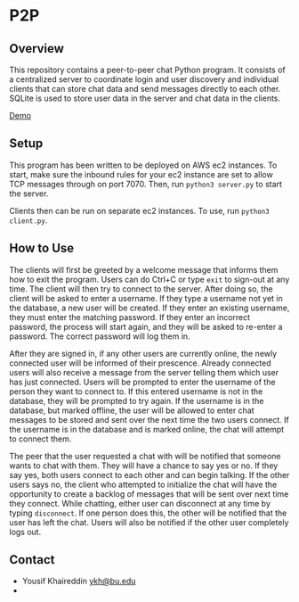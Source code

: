 # P2P 

## Overview

This repository contains a peer-to-peer chat Python program. It consists of a centralized server to coordinate login and user discovery and individual clients that can store chat data and send messages directly to each other. SQLite is used to store user data in the server and chat data in the clients.

[Demo](https://drive.google.com/file/d/1egsW_gBEp57Sfdgwkbt5SYswt0koc13Z/view?usp=sharing)

## Setup

This program has been written to be deployed on AWS ec2 instances. To start, make sure the inbound rules for your ec2 instance are set to allow TCP messages through on port 7070. Then, run `python3 server.py` to start the server.

Clients then can be run on separate ec2 instances. To use, run `python3 client.py`.

## How to Use

The clients will first be greeted by a welcome message that informs them how to exit the program. Users can do Ctrl+C or type `exit` to sign-out at any time. The client will then try to connect to the server. After doing so, the client will be asked to enter a username. If they type a username not yet in the database, a new user will be created. If they enter an existing username, they must enter the matching password. If they enter an incorrect password, the process will start again, and they will be asked to re-enter a password. The correct password will log them in.

After they are signed in, if any other users are currently online, the newly connected user will be informed of their prescence. Already connected users will also receive a message from the server telling them which user has just connected. Users will be prompted to enter the username of the person they want to connect to. If this entered username is not in the database, they will be prompted to try again. If the username is in the database, but marked offline, the user will be allowed to enter chat messages to be stored and sent over the next time the two users connect. If the username is in the database and is marked online, the chat will attempt to connect them.

The peer that the user requested a chat with will be notified that someone wants to chat with them. They will have a chance to say yes or no. If they say yes, both users connect to each other and can begin talking. If the other users says no, the client who attempted to initialize the chat will have the opportunity to create a backlog of messages that will be sent over next time they connect. While chatting, either user can disconnect at any time by typing `disconnect`. If one person does this, the other will be notified that the user has left the chat. Users will also be notified if the other user completely logs out.

## Contact 
- Yousif Khaireddin ykh@bu.edu
- 
